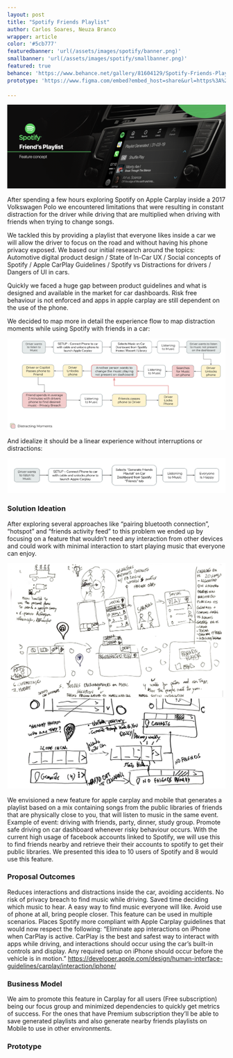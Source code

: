 ```yaml
---
layout: post
title: "Spotify Friends Playlist"
author: Carlos Soares, Neuza Branco
wrapper: article
color: '#5cb777'
featuredbanner: 'url(/assets/images/spotify/banner.png)'
smallbanner: 'url(/assets/images/spotify/smallbanner.png)'
featured: true
behance: 'https://www.behance.net/gallery/81604129/Spotify-Friends-Playlist'
prototype: 'https://www.figma.com/embed?embed_host=share&url=https%3A%2F%2Fwww.figma.com%2Fproto%2FKfWiyMdxZVLpdkKgBOvdfB3k%2FMockups%3Fnode-id%3D1%253A20%26viewport%3D178%252C445%252C0.15573294460773468%26scaling%3Dmin-zoom'

---
```


![banner](/assets/images/Spotify/banner.png)


After spending a few hours exploring Spotify on Apple Carplay inside a 2017
Volkswagen Polo we encountered limitations that were resulting in constant distraction for
the driver while driving that are multiplied when driving with friends when trying to change
songs.  

We tackled this by providing a playlist that everyone likes inside a car we will allow
the driver to focus on the road and without having his phone privacy exposed.
We based our initial research around the topics: 
Automotive digital product design / State of In-Car UX / Social concepts of Spotify / Apple CarPlay Guidelines / Spotify vs Distractions for drivers / Dangers of UI in cars.  

Quickly we faced a huge gap between product guidelines and what is designed and available in the market for car dashboards. Risk free behaviour is not enforced and apps in apple carplay are still dependent on the use of the phone.

We decided to map more in detail the experience flow to map distraction moments while using Spotify with friends in a car:

![flow](/assets/images/Spotify/flow.png)


And idealize it should be a linear experience without interruptions or distractions:

![flowideal](/assets/images/Spotify/flowideal.png)

### Solution Ideation

After exploring several approaches like “pairing bluetooth connection”, “hotspot” and “friends activity feed” to this problem we ended up by focusing on a feature that wouldn’t need any interaction from other devices and could work with minimal interaction to start playing music that everyone can enjoy.

![draft](/assets/images/Spotify/draft.png)
![draft](/assets/images/Spotify/draft2.jpg)

We envisioned a new feature for apple carplay and mobile that generates a playlist based on a mix containing songs from the public libraries of friends that are physically close to you, that will listen to music in the same event. Example of event: driving with friends, party, dinner, study group. Promote safe driving on car dashboard whenever risky behaviour occurs. 
With the current high usage of facebook accounts linked to Spotify, we will use this to find friends nearby and retrieve their their accounts to spotify to get their public libraries. 
We presented this idea to 10 users of Spotify and 8 would use this feature.  


### Proposal Outcomes

Reduces interactions and distractions inside the car, avoiding accidents.
No risk of privacy breach to find music while driving.
Saved time deciding which music to hear.
A easy way to find music everyone will like.
Avoid use of phone at all, bring people closer. 
This feature can be used in multiple scenarios.
Places Spotify more compliant with Apple Carplay guidelines that would now respect the following: “Eliminate app interactions on iPhone when CarPlay is active. CarPlay is the best and safest way to interact with apps while driving, and interactions should occur using the car’s built-in controls and display. Any required setup on iPhone should occur before the vehicle is in motion.” https://developer.apple.com/design/human-interface-guidelines/carplay/interaction/iphone/  


### Business Model 

We aim to promote this feature in Carplay for all users (Free subscription) being our focus group and minimized dependencies to quickly get metrics of success. 
	For the ones that have Premium subscription they’ll be able to save generated playlists and also generate nearby friends playlists on Mobile to use in other environments.  



### Prototype

